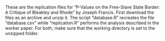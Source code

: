 These are the replication files for “P-Values on the Free-Slave State Border: A Critique of Bleakley and Rhode” by Joseph Francis. First download the files as an archive and unzip it. The script “database.R” recreates the file “database.csv” while “replication.R” performs the analysis described in the worker paper. For both, make sure that the working directory is set to the unzipped folder.
